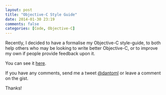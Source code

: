```yaml
---
layout: post
title: "Objective-C Style Guide"
date: 2014-01-30 23:19
comments: false
categories: [Code, Objective-C]
---
```


Recently, I decided to have a formalise my Objective-C style-guide, to both help others who may be looking to write better Objective-C, or to improve my own if people provide feedback upon it.
<!-- more -->

You can see it [here](https://github.com/DanielTomlinson/Code-Standards/blob/master/Objective-C.md).

If you have any comments, send me a tweet [@dantoml](http://twitter.com/DanToml) or leave a comment on the gist.

Thanks!
